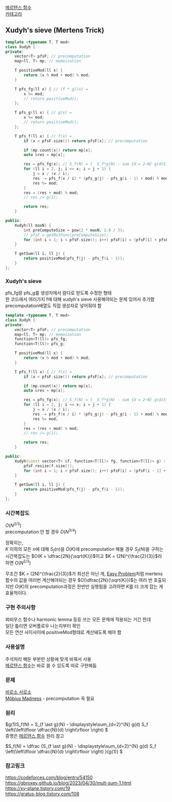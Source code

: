 [메르텐스 함수](/수학/메르텐스.md)   
[카테고리](/README.md)
## Xudyh's sieve (Mertens Trick)
```cpp
template <typename T, T mod>
class Xudyh {
private:
    vector<T> pfsF; // precomputation
    map<ll, T> mp; // memoization

    T positiveMod(ll x) {
        return (x % mod + mod) % mod;
    }

    T pfs_fg(ll x) { // (f * g)(x) = 
        x %= mod;
        // return positiveMod();
    };

    T pfs_g(ll x) { // g(x) = 
        x %= mod;
        // return positiveMod();
    };

    T pfs_f(ll x) { // f(x) = 
        if (x < pfsF.size()) return pfsF[x]; // precomputation

        if (mp.count(x)) return mp[x];
        auto &res = mp[x];

        res = pfs_fg(x); // S_f(N) = (  S_f*g(N) - sum {d = 2~N} g(d)S_f(N/d)  ) / g(1)
        for (ll i = 2, j; i <= x; i = j + 1) {
            j = x / (x / i);
            res -= pfs_f(x / i) * (pfs_g(j) - pfs_g(i - 1) + mod) % mod;
            res %= mod;
        }
        res = (res + mod) % mod;
        // res /= g(1);

        return res;
    }

public:
    Xudyh(ll maxN) {
        int preComputeSize = pow(2 * maxN, 2.0 / 3);
        // pfsF = getMulFunc(preComputeSize);
        for (int i = 1; i < pfsF.size(); i++) pfsF[i] = (pfsF[i] + pfsF[i - 1]) % mod;
    }

    T getSum(ll i, ll j) {
        return positiveMod(pfs_f(j) - pfs_f(i - 1));
    }
};
```

### Xudyh's sieve
pfs_fg랑 pfs_g를 생성자에서 람다로 받도록 수정한 형태   
한 코드에서 여러가지 f에 대해 xudyh's sieve 사용해야되는 문제 있어서 추가함   
precomputation배열도 직접 생성자로 넣어줘야 함   
```cpp
template <typename T, T mod>
class Xudyh {
private:
    vector<T> pfsF; // precomputation
    map<ll, T> mp; // memoization
    function<T(ll)> pfs_fg;
    function<T(ll)> pfs_g;

    T positiveMod(ll x) {
        return (x % mod + mod) % mod;
    }

    T pfs_f(ll x) { // f(x) = 
        if (x < pfsF.size()) return pfsF[x]; // precomputation

        if (mp.count(x)) return mp[x];
        auto &res = mp[x];

        res = pfs_fg(x); // S_f(N) = (  S_f*g(N) - sum {d = 2~N} g(d)S_f(N/d)  ) / g(1)
        for (ll i = 2, j; i <= x; i = j + 1) {
            j = x / (x / i);
            res -= pfs_f(x / i) * (pfs_g(j) - pfs_g(i - 1) + mod) % mod;
            res %= mod;
        }
        res = (res + mod) % mod;
        // res /= g(1);

        return res;
    }

public:
    Xudyh(const vector<T> &f, function<T(ll)> fg, function<T(ll)> g) : pfs_fg(fg), pfs_g(g) {
        pfsF.resize(f.size());
        for (int i = 1; i < pfsF.size(); i++) pfsF[i] = (pfsF[i - 1] + f[i]) % mod;
    }

    T getSum(ll i, ll j) {
        return positiveMod(pfs_f(j) - pfs_f(i - 1));
    }
};
```
### 시간복잡도
$O(N^{2/3})$   
precomputation 안 할 경우 $O(N^{3/4})$   

정확히는,   
$K$ 이하의 모든 $n$에 대해 $S_f(n)$을 $O(K)$에 precomputation 해둘 경우 $S_f(N)$을 구하는 시간복잡도는 $O(K + \dfrac{2N}{\sqrt{K}})$이고 $K = (2N)^{\frac{2}{3}}$라 하면 $O(N^{2/3})$   

무조건 $K = (2N)^{\frac{2}{3}}$가 최선은 아닌 게, [Easy Problem](https://www.acmicpc.net/problem/16644)처럼 mertens함수의 값을 여러번 계산해야되는 경우 $O(\dfrac{2N}{\sqrt{K}})$는 여러 번 호출되지만 $O(K)$의 precomputation과정은 한번만 실행됨을 고려하면 $K$를 더 크게 잡는 게 효율적이다.

### 구현 주의사항
뫼비우스 함수나 harmonic lemma 등등 쓰는 모든 문제에 적용되는 거긴 한데   
일단 틀리면 오버플로우 나는지부터 확인   
모든 연산 사이사이에 positiveMod형태로 계산돼도록 해야 함   

### 사용설명
주석처리 해둔 부분만 상황에 맞게 바꿔서 사용   
[메르텐스 함수](/수학/메르텐스.md)는 바로 쓸 수 있도록 따로 구현해둠   
<!-- TODO xudyh 코드랑 비슷하게 클래스로 바꿔야 함 -->

### 문제
[비로소 서로소](https://www.acmicpc.net/problem/32240)   
[Möbius Madness](https://www.acmicpc.net/problem/16164) - precomputation 꼭 필요   

### 원리
$g(1)S_f(N) = S_{f \ast g}(N) - \displaystyle\sum_{d=2}^{N} g(d) S_f \left(\left\lfloor \dfrac{N}{d} \right\rfloor \right) $   
증명은 [메르텐스 함수](/수학/메르텐스.md) 원리 참고   

$S_f(N) = \dfrac {S_{f \ast g}(N) - \displaystyle\sum_{d=2}^{N} g(d) S_f \left(\left\lfloor \dfrac{N}{d} \right\rfloor \right) }{g(1)} $   


### 참고링크
https://codeforces.com/blog/entry/54150   
https://gbroxey.github.io/blog/2023/04/30/mult-sum-1.html   
https://xy-plane.tistory.com/19   
https://gratus-blog.tistory.com/108   